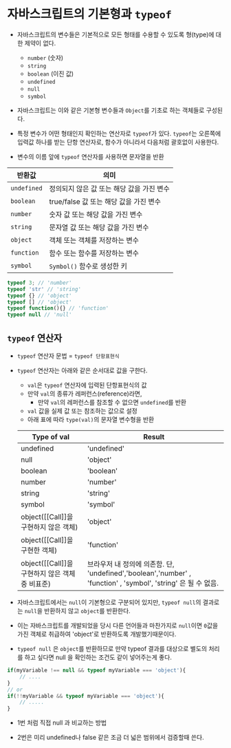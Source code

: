 # 자바스크립트의 기본형과 `typeof`

- 자바스크립트의 변수들은 기본적으로 모든 형태를 수용할 수 있도록 형(type)에 대한 제약이 없다.
    - `number` (숫자)
    - `string` 
    - `boolean` (이진 값)
    - `undefined`
    - `null`
    - `symbol`

- 자바스크립트는 이와 같은 기본형 변수들과 `Object`를 기초로 하는 객체들로 구성된다.

- 특정 변수가 어떤 형태인지 확인하는 연산자로 `typeof`가 있다. `typeof`는 오른쪽에 입력값 하나를 받는 단항 연산자로, 함수가 아니라서 다음처럼 괄호없이 사용한다.

- 변수의 이름 앞에 `typeof` 연산자를 사용하면 문자열을 반환

|반환값 | 의미 |
|------|------|
|`undefined`| 정의되지 않은 값 또는 해당 값을 가진 변수 |
|`boolean`| true/false 값 또는 해당 값을 가진 변수 |
|`number`| 숫자 값 또는 해당 값을 가진 변수 |
|`string`| 문자열 값 또는 해당 값을 가진 변수 |
|`object`| 객체 또는 객체를 저장하는 변수 |
|`function`| 함수 또는 함수를 저장하는 변수 |
|`symbol`| `Symbol()` 함수로 생성한 키 | 

```js
typeof 3; // 'number'
typeof 'str' // 'string'
typeof {} // 'object'
typeof [] // 'object'
typeof function(){} // 'function'
typeof null // 'null'
```

## `typeof` 연산자

- `typeof` 연산자 문법 = `typeof 단항표현식`

- `typeof` 연산자는 아래와 같은 순서대로 값을 구한다.
    - `val`은 `typeof` 연산자에 입력된 단항표현식의 값
    - 만약 `val`의 종류가 레퍼런스(reference)라면,
        - 만약 `val`의 레퍼런스를 참조할 수 없으면 `undefined`를 반환
    - `val` 값을 실제 값 또는 참조하는 값으로 설정
    - 아래 표에 따라 `type(val)`의 문자열 변수형을 반환

    |Type of val | Result |
    |------------|--------|
    | undefined | 'undefined' | 
    | null | 'object' |
    | boolean | 'boolean' |
    | number | 'number' |
    | string | 'string' |
    | symbol | 'symbol' |
    | object([[Call]]을 구현하지 않은 객체) | 'object' |
    | object([[Call]]을 구현한 객체) | 'function' |
    | object([[Call]]을 구현하지 않은 객체 중 비표준) | 브라우저 내 정의에 의존함. 단, 'undefined','boolean','number' , 'function' , 'symbol', 'string' 은 될 수 없음. |

- 자바스크립트에서는 `null`이 기본형으로 구분되어 있지만, `typeof null`의 결과로는 `null`을 반환하지 않고 `object`를 반환한다.

- 이는 자바스크립트를 개발되었을 당시 다른 언어들과 마찬가지로 `null`이면 `0`값을 가진 객체로 취급하여 'object'로 반환하도록 개발했기때문이다.

- `typeof null` 은 `object`를 반환하므로 만약 typeof 결과를 대상으로 별도의 처리를 하고 싶다면 null 을 확인하는 조건도 같이 넣어주는게 좋다.

```js
if(myVariable !== null && typeof myVariable === 'object'){
    // ....
}
// or
if(!!myVariable && typeof myVariable === 'object'){
    // .....
}
```

- 1번 처럼 직접 null 과 비교하는 방법

- 2번은 미리 undefined나 false 같은 조금 더 넓은 범위에서 검증할때 쓴다.